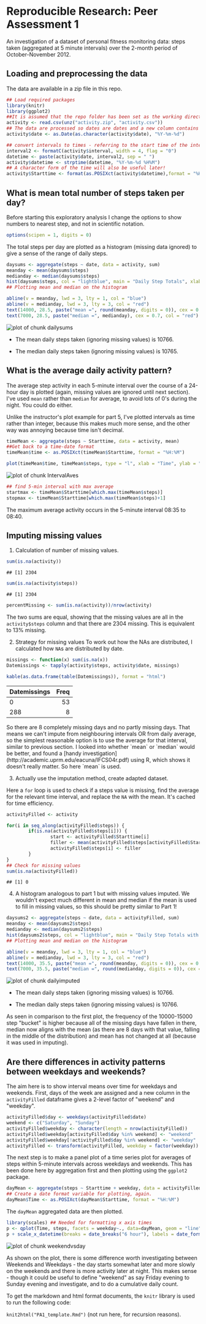 # Reproducible Research: Peer Assessment 1

An investigation of a dataset of personal fitness monitoring data: steps taken 
(aggregated at 5 minute intervals) over the 2-month period of October-November 2012.

## Loading and preprocessing the data
The data are available in a zip file in this repo. 

```r
## Load required packages
library(knitr)
library(ggplot2)
##It is assumed that the repo folder has been set as the working directory. 
activity <- read.csv(unz("activity.zip", "activity.csv"))
## The data are processed so dates are dates and a new column contains complete date and time information. 
activity$date <- as.Date(as.character(activity$date), "%Y-%m-%d")

## convert intervals to times - referring to the start time of the interval
interval2 <- formatC(activity$interval, width = 4, flag = "0")
datetime <- paste(activity$date, interval2, sep = " ")
activity$datetime <- strptime(datetime, "%Y-%m-%d %H%M")
## A character form of the time will also be useful later!
activity$Starttime <- format(as.POSIXct(activity$datetime),format = "%H:%M")
```

## What is mean total number of steps taken per day?
Before starting this exploratory analysis I change the options to show numbers to nearest step, and not in scientific notation. 

```r
options(scipen = 1, digits = 0)
```
The total steps per day are plotted as a histogram (missing data ignored) to give a sense of the range of daily steps.


```r
daysums <- aggregate(steps ~ date, data = activity, sum)
meanday <- mean(daysums$steps)
medianday <- median(daysums$steps)
hist(daysums$steps, col = "lightblue", main = "Daily Step Totals", xlab = "Daily steps")
## Plotting mean and median on the histogram

abline(v = meanday, lwd = 3, lty = 1, col = "blue")
abline(v = medianday, lwd = 3, lty = 3, col = "red")
text(14000, 28.5, paste("mean =", round(meanday, digits = 0)), cex = 0.7, col = "blue")
text(7000, 28.5, paste("median =", medianday), cex = 0.7, col = "red")
```

![plot of chunk dailysums](figure/dailysums.png) 

* The mean daily steps taken (ignoring missing values) is 10766.

* The median daily steps taken (ignoring missing values) is 10765.

## What is the average daily activity pattern?

The average step activity in each 5-minute interval over the course of a 24-hour day is plotted (again, missing values are ignored until next section). I've used `mean` rather than `median` for average, to avoid lots of 0's during the night. You could do either. 

Unlike the instructor's plot example for part 5, I've plotted intervals as time rather than integer, because this makes much more sense, and the other way was annoying because time isn't decimal. 


```r
timeMean <- aggregate(steps ~ Starttime, data = activity, mean)
##Get back to a time-date format
timeMean$time <- as.POSIXct(timeMean$Starttime, format = "%H:%M")

plot(timeMean$time, timeMean$steps, type = "l", xlab = "Time", ylab = "Average Steps", main = "Average steps per 5-minute interval", lwd = 3)
```

![plot of chunk IntervalAves](figure/IntervalAves.png) 

```r
## find 5-min interval with max average
startmax <- timeMean$Starttime[which.max(timeMean$steps)]
stopmax <- timeMean$Starttime[which.max(timeMean$steps)+1]
```
The maximum average activity occurs in the 5-minute interval 08:35 to 08:40.




## Imputing missing values

1. Calculation of number of missing values.

```r
sum(is.na(activity))
```

```
## [1] 2304
```

```r
sum(is.na(activity$steps))
```

```
## [1] 2304
```

```r
percentMissing <- sum(is.na(activity))/nrow(activity)    
```
The two sums are equal, showing that the missing values are all in the `activity$steps` column and that there are 2304 missing. This is equivalent to 13% missing. 

2. Strategy for missing values
To work out how the NAs are distributed, I calculated how `NA`s are distributed by date.

```r
missings <- function(x) sum(is.na(x))
Datemissings <- tapply(activity$steps, activity$date, missings)

kable(as.data.frame(table(Datemissings)), format = "html")
```

<table>
 <thead>
  <tr>
   <th align="left"> Datemissings </th>
   <th align="right"> Freq </th>
  </tr>
 </thead>
<tbody>
  <tr>
   <td align="left"> 0 </td>
   <td align="right"> 53 </td>
  </tr>
  <tr>
   <td align="left"> 288 </td>
   <td align="right"> 8 </td>
  </tr>
</tbody>
</table>
So there are 8 completely missing days and no partly missing days. 
That means we can't impute from neighbouring intervals OR from daily average, so the simplest reasonable option is to use the average for that interval, similar to previous section. 
I looked into whether `mean` or `median` would be better, and found a [handy investigation](http://academic.uprm.edu/eacuna/IFCS04r.pdf) using R, which shows it doesn't really matter. So here `mean` is used. 

3. Actually use the imputation method, create adapted dataset. 

Here a `for` loop is used to check if a steps value is missing, find the average for the relevant time interval, and replace the `NA` with the mean. It's cached for time efficiency.


```r
activityFilled <- activity

for(i in seq_along(activityFilled$steps)) {
        if(is.na(activityFilled$steps[i])) {
                start <- activityFilled$Starttime[i]
                filler <- mean(activityFilled$steps[activityFilled$Starttime == start], na.rm = TRUE)
                activityFilled$steps[i] <- filler
        } 
}
## Check for missing values
sum(is.na(activityFilled))
```

```
## [1] 0
```

4. A histogram analogous to part 1 but with missing values imputed. 
We wouldn't expect much different in mean and median if the mean is used to fill in missing values, so this should be pretty similar to Part 1!


```r
daysums2 <- aggregate(steps ~ date, data = activityFilled, sum)
meanday <- mean(daysums2$steps)
medianday <- median(daysums2$steps)
hist(daysums2$steps, col = "lightblue", main = "Daily Step Totals with Imputation", xlab = "Daily steps")
## Plotting mean and median on the histogram

abline(v = meanday, lwd = 3, lty = 1, col = "blue")
abline(v = medianday, lwd = 3, lty = 3, col = "red")
text(14000, 35.5, paste("mean =", round(meanday, digits = 0)), cex = 0.7, col = "blue")
text(7000, 35.5, paste("median =", round(medianday, digits = 0)), cex = 0.7, col = "red")
```

![plot of chunk dailyimputed](figure/dailyimputed.png) 


* The mean daily steps taken (ignoring missing values) is 10766.

* The median daily steps taken (ignoring missing values) is 10766.

As  seen in comparison to the first plot, the frequency of the 10000-15000 step "bucket" is higher because all of the missing days have fallen in there, median now aligns with the mean (as there are 8 days with that value, falling in the middle of the distribution) and mean has not changed at all (because it was used in imputing). 


## Are there differences in activity patterns between weekdays and weekends?

The aim here is to show interval means over time for weekdays and weekends. 
First, days of the week are assigned and a new column in the `activityFilled` dataframe gives a 2-level factor of "weekend" and "weekday". 

```r
activityFilled$day <- weekdays(activityFilled$date)
weekend <- c("Saturday", "Sunday")
activityFilled$weekday <- character(length = nrow(activityFilled))
activityFilled$weekday[activityFilled$day %in% weekend] <- "weekend"
activityFilled$weekday[!activityFilled$day %in% weekend] <- "weekday"
activityFilled <- transform(activityFilled, weekday = factor(weekday))
```

The next step is to make a panel plot of a time series plot for averages of steps within 5-minute intervals across weekdays and weekends. This has been done here by aggregation first and then plotting using the `ggplot2` package. 

```r
dayMean <- aggregate(steps ~ Starttime + weekday, data = activityFilled, mean)
## Create a date format variable for plotting, again.
dayMean$Time <- as.POSIXct(dayMean$Starttime, format = "%H:%M")
```
The `dayMean` aggregated data are then plotted. 

```r
library(scales) ## Needed for formatting x axis times
p <- qplot(Time, steps, facets = weekday~., data=dayMean, geom = "line", ylab = "Average steps", main = "Average steps on Weekdays & Weekends")
p + scale_x_datetime(breaks = date_breaks("6 hour"), labels = date_format("%H:%M"))
```

![plot of chunk weekendvsday](figure/weekendvsday.png) 

As shown on the plot, there is some difference worth investigating between Weekends and Weekdays - the day starts somewhat later and more slowly on the weekends and there is more activity later at night. This makes sense - though it could be useful to define "weekend" as say Friday evening to Sunday evening and investigate, and to do a cumulative daily count. 

To get the markdown and html format documents, the `knitr` library is used to run the following code:

`knit2html("PA1_template.Rmd")` 
(not run here, for recursion reasons). 

